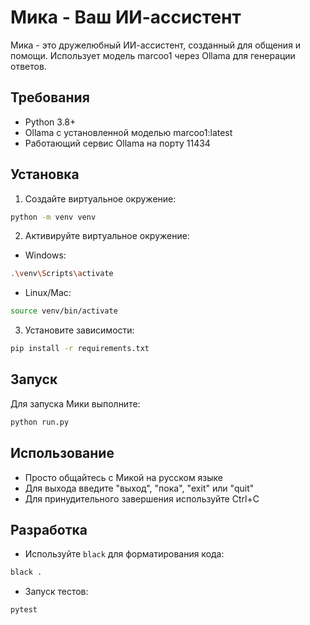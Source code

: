 # Мика - Ваш ИИ-ассистент

Мика - это дружелюбный ИИ-ассистент, созданный для общения и помощи. Использует модель marcoo1 через Ollama для генерации ответов.

## Требования

- Python 3.8+
- Ollama с установленной моделью marcoo1:latest
- Работающий сервис Ollama на порту 11434

## Установка

1. Создайте виртуальное окружение:
```bash
python -m venv venv
```

2. Активируйте виртуальное окружение:
- Windows:
```bash
.\venv\Scripts\activate
```
- Linux/Mac:
```bash
source venv/bin/activate
```

3. Установите зависимости:
```bash
pip install -r requirements.txt
```

## Запуск

Для запуска Мики выполните:
```bash
python run.py
```

## Использование

- Просто общайтесь с Микой на русском языке
- Для выхода введите "выход", "пока", "exit" или "quit"
- Для принудительного завершения используйте Ctrl+C

## Разработка

- Используйте `black` для форматирования кода:
```bash
black .
```

- Запуск тестов:
```bash
pytest
```
